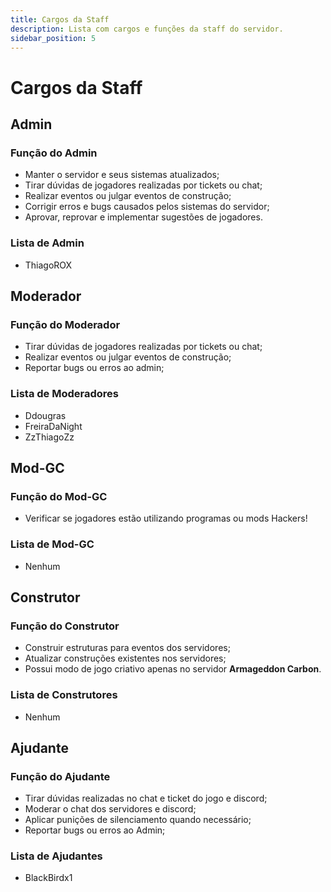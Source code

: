 ```yaml
---
title: Cargos da Staff
description: Lista com cargos e funções da staff do servidor.
sidebar_position: 5
---
```


# Cargos da Staff

## Admin

### Função do Admin
* Manter o servidor e seus sistemas atualizados;
* Tirar dúvidas de jogadores realizadas por tickets ou chat;
* Realizar eventos ou julgar eventos de construção;
* Corrigir erros e bugs causados pelos sistemas do servidor;
* Aprovar, reprovar e implementar sugestões de jogadores.

### Lista de Admin
* ThiagoROX

## Moderador

### Função do Moderador
* Tirar dúvidas de jogadores realizadas por tickets ou chat;
* Realizar eventos ou julgar eventos de construção;
* Reportar bugs ou erros ao admin;

### Lista de Moderadores
* Ddougras
* FreiraDaNight
* ZzThiagoZz

## Mod-GC

### Função do Mod-GC
* Verificar se jogadores estão utilizando programas ou mods Hackers!

### Lista de Mod-GC
* Nenhum

## Construtor

### Função do Construtor
* Construir estruturas para eventos dos servidores;
* Atualizar construções existentes nos servidores;
* Possui modo de jogo criativo apenas no servidor **Armageddon Carbon**.

### Lista de Construtores
* Nenhum

## Ajudante

### Função do Ajudante
* Tirar dúvidas realizadas no chat e ticket do jogo e discord;
* Moderar o chat dos servidores e discord;
* Aplicar punições de silenciamento quando necessário;
* Reportar bugs ou erros ao Admin;

### Lista de Ajudantes
* BlackBirdx1
